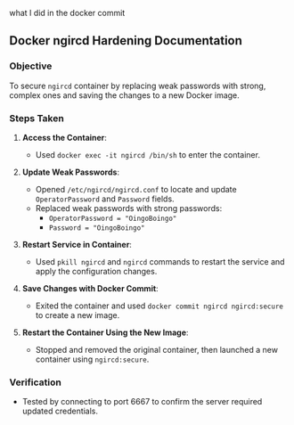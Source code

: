 what I did in the docker commit 

## Docker ngircd Hardening Documentation

### Objective
To secure `ngircd` container by replacing weak passwords with strong, complex ones and saving the changes to a new Docker image.

### Steps Taken
1. **Access the Container**:
   - Used `docker exec -it ngircd /bin/sh` to enter the container.

2. **Update Weak Passwords**:
   - Opened `/etc/ngircd/ngircd.conf` to locate and update `OperatorPassword` and `Password` fields.
   - Replaced weak passwords with strong passwords:
     - `OperatorPassword = "OingoBoingo"`
     - `Password = "OingoBoingo"`

3. **Restart Service in Container**:
   - Used `pkill ngircd` and `ngircd` commands to restart the service and apply the configuration changes.

4. **Save Changes with Docker Commit**:
   - Exited the container and used `docker commit ngircd ngircd:secure` to create a new image.

5. **Restart the Container Using the New Image**:
   - Stopped and removed the original container, then launched a new container using `ngircd:secure`.

### Verification
- Tested by connecting to port 6667 to confirm the server required updated credentials.
